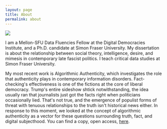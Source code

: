 ```yaml
---
layout: page
title: About
permalink: about
---
```


<img class="mx-auto w-1/2" src="{{site.baseurl}}/assets/img/ams.jpg">

I am a Mellon-SFU Data Fluencies Fellow at the Digital Democracies Institute, and a Ph.D. candidate at Simon Fraser University. My dissertation is about the relationship between social theory, intelligence, desire, and mimesis in contemporary late fascist politics. I teach critical data studies at Simon Fraser University.

My most recent work is Algorithmic Authenticity, which investigates the role that authenticity plays in contemporary information disorders. Fact-checking's effectiveness is one of the fictions at the core of liberal democracy. Trump's entire sideshow shtick notwithstanding, the idea usually ran that journalists just got the facts right when politicians occasionally lied. That's not true, and the emergence of populist forms of threat with tenuous relationships to the truth isn't historical news either. In response to this moment, we looked at the concept of algorithmic authenticity as a vector for these questions surrounding truth, fact, and digital subjecthood. You can find a copy, open access, [here](https://meson.press/books/algorithmic-authenticity/).
